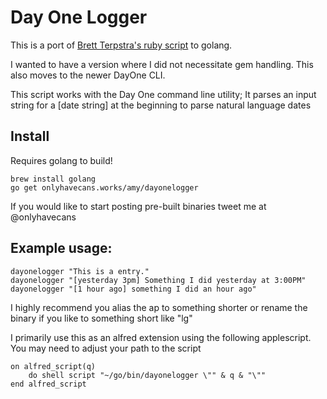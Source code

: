 # Day One Logger

This is a port of [Brett Terpstra's ruby script](https://brettterpstra.com/2012/01/16/logging-with-day-one-geek-style/) to golang.

I wanted to have a version where I did not necessitate gem handling. This also moves to the newer DayOne CLI.

This script works with the Day One command line utility;
It parses an input string for a [date string] at the
beginning to parse natural language dates

## Install
Requires golang to build!
```
brew install golang
go get onlyhavecans.works/amy/dayonelogger
```

If you would like to start posting pre-built binaries tweet me at @onlyhavecans

## Example usage:

```shell script
dayonelogger "This is a entry."
dayonelogger "[yesterday 3pm] Something I did yesterday at 3:00PM"
dayonelogger "[1 hour ago] something I did an hour ago"
```

I highly recommend you alias the ap to something shorter or rename the binary if you like to something short like "lg" 

I primarily use this as an alfred extension using the following applescript. You may need to adjust your path to the script

```applescript
on alfred_script(q)
    do shell script "~/go/bin/dayonelogger \"" & q & "\""
end alfred_script
```
